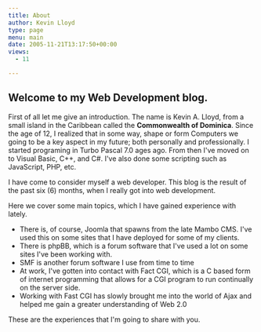 ```yaml
---
title: About
author: Kevin Lloyd
type: page
menu: main
date: 2005-11-21T13:17:50+00:00
views:
  - 11

---
```

## Welcome to my Web Development blog.

First of all let me give an introduction. The name is Kevin A. Lloyd, from a small island in the Caribbean called the **Commonwealth of Dominica**. Since the age of 12, I realized that in some way, shape or form Computers we going to be a key aspect in my future; both personally and professionally. I started programing in Turbo Pascal 7.0 ages ago. From then I've moved on to Visual Basic, C++, and C#. I've also done some scripting such as JavaScript, PHP, etc.

I have come to consider myself a web developer. This blog is the result of the past six (6) months, when I really got into web development.

Here we cover some main topics, which I have gained experience with lately.

  * There is, of course, Joomla that spawns from the late Mambo CMS. I've used this on some sites that I have deployed for some of my clients.
  * There is phpBB, which is a forum software that I've used a lot on some sites I've been working with.
  * SMF is another forum software I use from time to time
  * At work, I've gotten into contact with Fact CGI, which is a C based form of internet programming that allows for a CGI program to run continually on the server side.
  * Working with Fast CGI has slowly brought me into the world of Ajax and helped me gain a greater understanding of Web 2.0

These are the experiences that I'm going to share with you.
